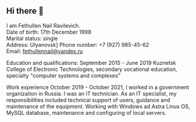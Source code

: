 ## Hi there 👋

I am Fethullen Nail Ravilevich.\
Date of birth: 17th December 1998\
Marital status: single\
Address:  Ulyanovsk]
Phone number: +7 (927) 985-45-62\
Email: fethullennail@yandex.ru 

Education and qualifications:
September 2015 - June 2019
Kuznetsk College of Electronic Technologies, secondary vocational education, specialty "computer systems and complexes"

Work experience 
October 2019 - October 2021, I worked in a government organization in Russia. I was an IT technician. 
As an IT specialist, my responsibilities included technical support of users, guidance and maintenance of the equipment. Working with Windows ad Astra Linux OS, MySQL database, maintenance and configuring of local servers.

<!--
**Nail1798/Nail1798** is a ✨ _special_ ✨ repository because its `README.md` (this file) appears on your GitHub profile.

Here are some ideas to get you started:

- 🔭 I’m currently working on ...
- 🌱 I’m currently learning ...
- 👯 I’m looking to collaborate on ...
- 🤔 I’m looking for help with ...
- 💬 Ask me about ...
- 📫 How to reach me: ...
- 😄 Pronouns: ...
- ⚡ Fun fact: ...
-->
